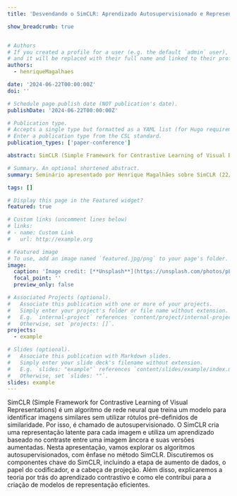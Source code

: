 ```yaml
---
title: 'Desvendando o SimCLR: Aprendizado Autosupervisionado e Representações Visuais Contrastivas'

show_breadcrumb: true


# Authors
# If you created a profile for a user (e.g. the default `admin` user), write the username (folder name) here
# and it will be replaced with their full name and linked to their profile.
authors:
  - henriqueMagalhaes

date: '2024-06-22T00:00:00Z'
doi: ''

# Schedule page publish date (NOT publication's date).
publishDate: '2024-06-22T00:00:00Z'

# Publication type.
# Accepts a single type but formatted as a YAML list (for Hugo requirements).
# Enter a publication type from the CSL standard.
publication_types: ['paper-conference']

abstract: SimCLR (Simple Framework for Contrastive Learning of Visual Representations) é um algoritmo de rede neural que treina um modelo para identificar imagens similares sem utilizar rótulos pré-definidos de similaridade. Por isso, é chamado de autosupervisionado. O SimCLR cria uma representação latente para cada imagem e utiliza um aprendizado baseado no contraste entre uma imagem âncora e suas versões aumentadas. Nesta apresentação, vamos explorar os algoritmos autosupervisionados, com ênfase no método SimCLR. Discutiremos os componentes chave do SimCLR, incluindo a etapa de aumento de dados, o papel do codificador, e a cabeça de projeção. Além disso, explicaremos a teoria por trás do aprendizado contrastivo e como ele contribui para a criação de modelos de representação eficientes.

# Summary. An optional shortened abstract.
summary: Seminário apresentado por Henrique Magalhães sobre SimCLR (22/06/2024 às 14 horas).

tags: []

# Display this page in the Featured widget?
featured: true

# Custom links (uncomment lines below)
# links:
# - name: Custom Link
#   url: http://example.org

# Featured image
# To use, add an image named `featured.jpg/png` to your page's folder.
image:
  caption: 'Image credit: [**Unsplash**](https://unsplash.com/photos/pLCdAaMFLTE)'
  focal_point: ''
  preview_only: false

# Associated Projects (optional).
#   Associate this publication with one or more of your projects.
#   Simply enter your project's folder or file name without extension.
#   E.g. `internal-project` references `content/project/internal-project/index.md`.
#   Otherwise, set `projects: []`.
projects:
  - example

# Slides (optional).
#   Associate this publication with Markdown slides.
#   Simply enter your slide deck's filename without extension.
#   E.g. `slides: "example"` references `content/slides/example/index.md`.
#   Otherwise, set `slides: ""`.
slides: example
---
```


<p>SimCLR (Simple Framework for Contrastive Learning of Visual Representations) é um algoritmo de rede neural que treina um modelo para identificar imagens similares sem utilizar rótulos pré-definidos de similaridade. Por isso, é chamado de autosupervisionado. O SimCLR cria uma representação latente para cada imagem e utiliza um aprendizado baseado no contraste entre uma imagem âncora e suas versões aumentadas. Nesta apresentação, vamos explorar os algoritmos autosupervisionados, com ênfase no método SimCLR. Discutiremos os componentes chave do SimCLR, incluindo a etapa de aumento de dados, o papel do codificador, e a cabeça de projeção. Além disso, explicaremos a teoria por trás do aprendizado contrastivo e como ele contribui para a criação de modelos de representação eficientes.</p>